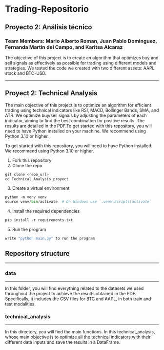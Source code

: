 # Trading-Repositorio
Proyecto 2: Análisis técnico
---

### Team Members: Mario Alberto Roman, Juan Pablo Dominguez, Fernanda Martin del Campo, and Karitsa Alcaraz
The objective of this project is to create an algorithm that optimizes buy and sell signals as effectively as possible for trading using different models and strategies. We tested the code we created with two different assets: AAPL stock and BTC-USD.

---
## Proyect 2: Technical Analysis
The main objective of this project is to optimize an algorithm for efficient trading using technical indicators like RSI, MACD, Bollinger Bands, SMA, and ATR. We optimize buy/sell signals by adjusting the parameters of each indicator, aiming to find the best combination for positive results. The results are detailed in the PDF.To get started with this repository, you will need to have Python installed on your machine. We recommend using Python 3.10 or higher.

To get started with this repository, you will need to have Python installed. We recommend using Python 3.10 or higher.
1. Fork this repository
2. Clone the repo

```python
git clone <repo_url>
cd Technical_Analysis_proyect
```
3. Create a virtual environment

```python
python -m venv venv
source venv/bin/activate  # On Windows use `.venv\Scripts\activate`
```
4. Install the required dependencies

```python
pip install -r requirements.txt
```
5. Run the program
```python
write "python main.py" to run the program 
```

## Repository structure

---

### data

---
In this folder, you will find everything related to the datasets we used throughout the project to achieve the results obtained in the PDF. Specifically, it includes the CSV files for BTC and AAPL, in both train and test modalities.
### technical_analysis

---


In this directory, you will find the main functions. In this technical_analysis, whose main objective is to optimize all the technical indicators with their different data inputs and save the results in a DataFrame.


